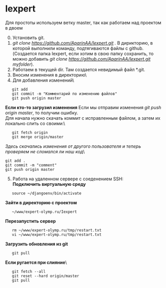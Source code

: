 # Iexpert
Для простоты используем ветку master, так как работаем над проектом в двоем

0. Установить git.
1. *git clone https://github.com/AparinAA/Iexpert.git .* В дирикторию, в которой выполнили команду, подтягиваются файлы с github. (Создается папка Iexpert, если хотим в свою папку сохранить, то можно добавить *git clone https://github.com/AparinAA/Iexpert.git myfolder*).
2. Работаем в текущей dir. Там создается невидимый файл \*.git.
3. Вносим изменения в директорию\ 
4. Для добавления изменений\
```
   git add
   git commit -m "Комментарий по изменению файлов"
   git push origin master
```
**Если кто-то загрузил изменения**
Если мы отправим изменения *git push origin master*, то получим ошибку.\
Для начала нужно скачать коммит с исправленным файлом, а затем их локально слить со своими:\
```
   git fetch origin
   git merge origin/master
```
*Здесь скачались изменения от другого пользователя и теперь проверяем не сломался ли наш код*\
```
git add .
git commit -m "comment"
git push origin master
```
5. Работа на удаленном сервере с соеденением SSH:\
**Подключить виртуальную среду** 
```
   source ~/djangoenv/bin/activate
```
**Зайти в директорию с проектом** 
```
   ~/www/expert-olymp.ru/Iexpert
``` 
**Перезапустить сервер** 
```
   rm ~/www/expert-olymp.ru/tmp/restart.txt
   vi ~/www/expert-olymp.ru/tmp/restart.txt
```
**Загрузить обновления из git** 
```
   git pull
```
   
**Если ругается при слияние**\
```
   git fetch --all
   git reset --hard origin/master
   git pull
```
